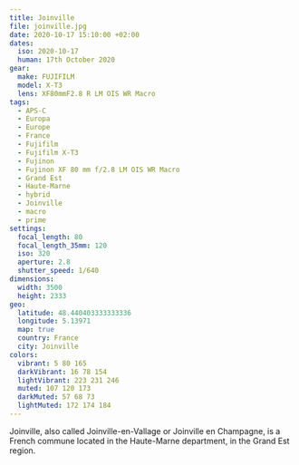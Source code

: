 ```yaml
---
title: Joinville
file: joinville.jpg
date: 2020-10-17 15:10:00 +02:00
dates:
  iso: 2020-10-17
  human: 17th October 2020
gear:
  make: FUJIFILM
  model: X-T3
  lens: XF80mmF2.8 R LM OIS WR Macro
tags:
  - APS-C
  - Europa
  - Europe
  - France
  - Fujifilm
  - Fujifilm X-T3
  - Fujinon
  - Fujinon XF 80 mm f/2.8 LM OIS WR Macro
  - Grand Est
  - Haute-Marne
  - hybrid
  - Joinville
  - macro
  - prime
settings:
  focal_length: 80
  focal_length_35mm: 120
  iso: 320
  aperture: 2.8
  shutter_speed: 1/640
dimensions:
  width: 3500
  height: 2333
geo:
  latitude: 48.440403333333336
  longitude: 5.13971
  map: true
  country: France
  city: Joinville
colors:
  vibrant: 5 80 165
  darkVibrant: 16 78 154
  lightVibrant: 223 231 246
  muted: 107 120 173
  darkMuted: 57 68 73
  lightMuted: 172 174 184
---
```


Joinville, also called Joinville-en-Vallage or Joinville en Champagne, is a French commune located in the Haute-Marne department, in the Grand Est region.
